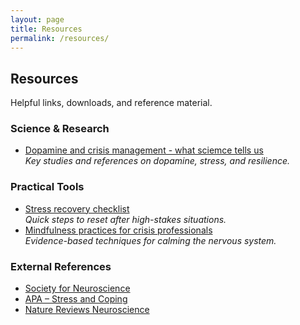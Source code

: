 ```yaml
---
layout: page
title: Resources
permalink: /resources/
---
```


## Resources
Helpful links, downloads, and reference material.

### Science & Research
- [Dopamine and crisis management - what sciemce tells us](./Dopamine-and-crisis-management-science.md)  
  _Key studies and references on dopamine, stress, and resilience._

### Practical Tools
- [Stress recovery checklist](./high-stakes-situations-stress-recovery-checklist.pdf)  
  _Quick steps to reset after high-stakes situations._
- [Mindfulness practices for crisis professionals](./mindfulness-practices-for-crisis-professionals.md)  
  _Evidence-based techniques for calming the nervous system._

### External References
- [Society for Neuroscience](https://www.sfn.org/)  
- [APA – Stress and Coping](https://www.apa.org/topics/stress)  
- [Nature Reviews Neuroscience](https://www.nature.com/nrn/)  
